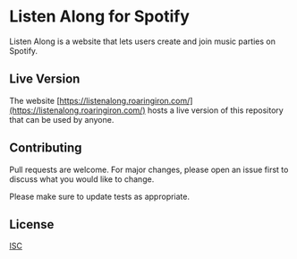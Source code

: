 # Listen Along for Spotify

Listen Along is a website that lets users create and join music parties on Spotify.

## Live Version

The website [https://listenalong.roaringiron.com/](https://listenalong.roaringiron.com/) hosts a live version of this repository that can be used by anyone.

## Contributing
Pull requests are welcome. For major changes, please open an issue first to discuss what you would like to change.

Please make sure to update tests as appropriate.

## License
[ISC](https://choosealicense.com/licenses/isc/)
